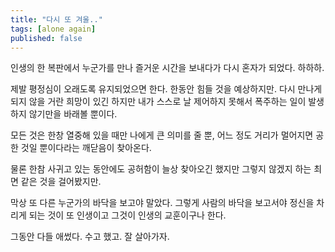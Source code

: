 ```yaml
---
title: "다시 또 겨울.."
tags: [alone again]
published: false
---
```


인생의 한 복판에서 누군가를 만나 즐거운 시간을 보내다가 다시 혼자가 되었다. 하하하.

제발 평정심이 오래도록 유지되었으면 한다. 한동안 힘들 것을 예상하지만. 다시 만나게 되지 않을 거란 희망이 있긴 하지만 내가 스스로 날 제어하지 못해서 폭주하는 일이 발생하지 않기만을 바래볼 뿐이다.

모든 것은 한창 열중해 있을 때만 나에게 큰 의미를 줄 뿐, 어느 정도 거리가 멀어지면 공한 것일 뿐이다라는 깨닫음이 찾아온다.

물론 한참 사귀고 있는 동안에도 공허함이 늘상 찾아오긴 했지만 그렇지 않겠지 하는 최면 같은 것을 걸어봤지만.

막상 또 다른 누군가의 바닥을 보고야 말았다. 그렇게 사람의 바닥을 보고서야 정신을 차리게 되는 것이 또 인생이고 그것이 인생의 교훈이구나 한다.

그동안 다들 애썼다. 수고 했고. 잘 살아가자.

